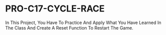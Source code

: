 # PRO-C17-CYCLE-RACE
In This Project, You Have To Practice And Apply What You Have Learned In The Class And Create A Reset Function To Restart The Game.
